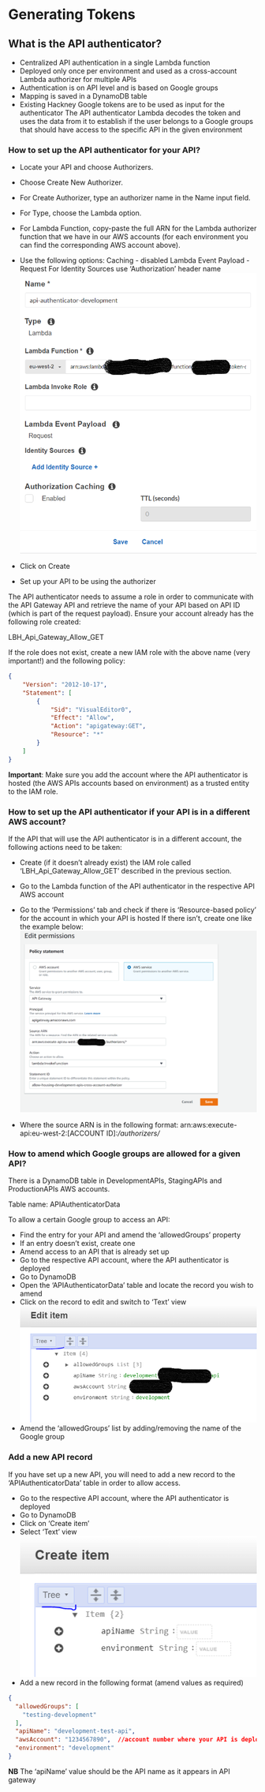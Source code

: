 # Generating Tokens

## What is the API authenticator?

- Centralized API authentication in a single Lambda function
- Deployed only once per environment and used as a cross-account Lambda authorizer for multiple APIs
- Authentication is on API level and is based on Google groups
- Mapping is saved in a DynamoDB table
- Existing Hackney Google tokens are to be used as input for the authenticator
    The API authenticator Lambda decodes the token and uses the data from it to establish if the user belongs to a Google groups that should have access to the specific API in the given environment

### How to set up the API authenticator for your API?
- Locate your API and choose Authorizers.
- Choose Create New Authorizer.
- For Create Authorizer, type an authorizer name in the Name input field.
- For Type, choose the Lambda option.
- For Lambda Function, copy-paste the full ARN for the Lambda authorizer function that we have in our AWS accounts (for each environment you can find the corresponding AWS account above).
- Use the following options:
    Caching - disabled
    Lambda Event Payload - Request
    For Identity Sources use ‘Authorization’ header name
![alt_text](../../../doc-images/authenticator1.png "image_tooltip")

- Click on Create
- Set up your API to be using the authorizer

The API authenticator needs to assume a role in order to communicate with the API Gateway API and retrieve the name of your API based on API ID (which is part of the request payload). Ensure your account already has the following role created:

LBH_Api_Gateway_Allow_GET

If the role does not exist, create a new IAM role with the above name (very important!) and the following policy:
```json
{
    "Version": "2012-10-17",
    "Statement": [
        {
            "Sid": "VisualEditor0",
            "Effect": "Allow",
            "Action": "apigateway:GET",
            "Resource": "*"
        }
    ]
}
```

**Important**: Make sure you add the account where the API authenticator is hosted (the AWS APIs accounts based on environment) as a trusted entity to the IAM role.

### How to set up the API authenticator if your API is in a different AWS account?
If the API that will use the API authenticator is in a different account, the following actions need to be taken:
- Create (if it doesn’t already exist) the IAM role called ‘LBH_Api_Gateway_Allow_GET’ described in the previous section.
- Go to the Lambda function of the API authenticator in the respective API AWS account
- Go to the ‘Permissions’ tab and check if there is ‘Resource-based policy’ for the account in which your API is hosted
If there isn’t, create one like the example below:
![alt_text](../../../doc-images/authenticator2.png "image_tooltip")

- Where the source ARN is in the following format: arn:aws:execute-api:eu-west-2:[ACCOUNT ID]:*/authorizers/*

### How to amend which Google groups are allowed for a given API?
There is a DynamoDB table in DevelopmentAPIs, StagingAPIs and ProductionAPIs AWS accounts.

Table name: APIAuthenticatorData

To allow a certain Google group to access an API:
- Find the entry for your API and amend the ‘allowedGroups’ property
- If an entry doesn’t exist, create one
- Amend access to an API that is already set up
- Go to the respective API account, where the API authenticator is deployed
- Go to DynamoDB
- Open the  ‘APIAuthenticatorData’ table and locate the record you wish to amend
- Click on the record to edit and switch to ‘Text’ view
![alt_text](../../../doc-images/authenticator3.png "image_tooltip")
- Amend the ‘allowedGroups’ list by adding/removing the name of the Google group

### Add a new API record
If you have set up a new API, you will need to add a new record to the ‘APIAuthenticatorData’ table in order to allow access.

- Go to the respective API account, where the API authenticator is deployed
- Go to DynamoDB
- Click on ‘Create item’
- Select ‘Text’ view
![alt_text](../../../doc-images/authenticator4.png "image_tooltip")
- Add a new record in the following format (amend values as required)
```json
{
  "allowedGroups": [
    "testing-development"
  ],
  "apiName": "development-test-api",
  "awsAccount": "1234567890",  //account number where your API is deployed
  "environment": "development"
}
```

**NB**
The ‘apiName’ value should be the API name as it appears in API gateway
